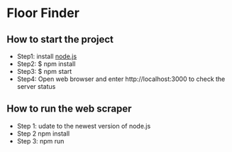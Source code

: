 # Floor Finder

## How to start the project
* Step1: install [node.js](https://nodejs.org/en/download/)
* Step2: $ npm install
* Step3: $ npm start
* Step4: Open web browser and enter http://localhost:3000 to check the server status

## How to run the web scraper
* Step 1: udate to the newest version of node.js
* Step 2 npm install
* Step 3: npm run
